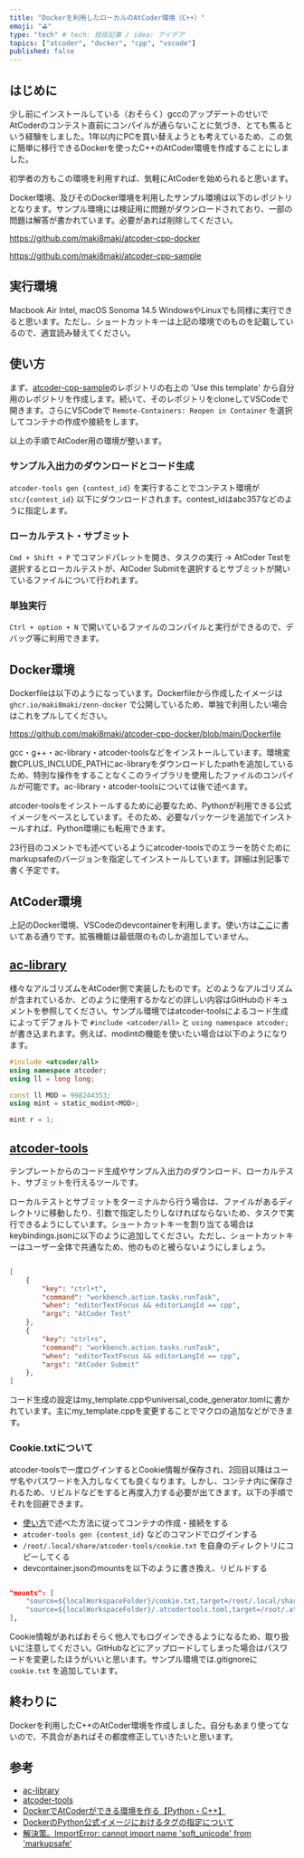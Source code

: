 ```yaml
---
title: "Dockerを利用したローカルのAtCoder環境（C++）"
emoji: "⛳"
type: "tech" # tech: 技術記事 / idea: アイデア
topics: ["atcoder", "docker", "cpp", "vscode"]
published: false
---
```


## はじめに

少し前にインストールしている（おそらく）gccのアップデートのせいでAtCoderのコンテスト直前にコンパイルが通らないことに気づき、とても焦るという経験をしました。1年以内にPCを買い替えようとも考えているため、この気に簡単に移行できるDockerを使ったC++のAtCoder環境を作成することにしました。

初学者の方もこの環境を利用すれば、気軽にAtCoderを始められると思います。

Docker環境、及びそのDocker環境を利用したサンプル環境は以下のレポジトリとなります。サンプル環境には検証用に問題がダウンロードされており、一部の問題は解答が書かれています。必要があれば削除してください。

https://github.com/maki8maki/atcoder-cpp-docker

https://github.com/maki8maki/atcoder-cpp-sample

## 実行環境

Macbook Air Intel, macOS Sonoma 14.5
WindowsやLinuxでも同様に実行できると思います。ただし、ショートカットキーは上記の環境でのものを記載しているので、適宜読み替えてください。

## 使い方

まず、[atcoder-cpp-sample](https://github.com/maki8maki/atcoder-cpp-sample)のレポジトリの右上の 'Use this template' から自分用のレポジトリを作成します。続いて、そのレポジトリをcloneしてVSCodeで開きます。さらにVSCodeで `Remote-Containers: Reopen in Container` を選択してコンテナの作成や接続をします。

以上の手順でAtCoder用の環境が整います。

### サンプル入出力のダウンロードとコード生成

`atcoder-tools gen {contest_id}` を実行することでコンテスト環境が `stc/{contest_id}` 以下にダウンロードされます。contest_idはabc357などのように指定します。

### ローカルテスト・サブミット

`Cmd + Shift + P` でコマンドパレットを開き、タスクの実行 → AtCoder Testを選択するとローカルテストが、AtCoder Submitを選択するとサブミットが開いているファイルについて行われます。

### 単独実行

`Ctrl + option + N` で開いているファイルのコンパイルと実行ができるので、デバッグ等に利用できます。

## Docker環境

Dockerfileは以下のようになっています。Dockerfileから作成したイメージは `ghcr.io/maki8maki/zenn-docker` で公開しているため、単独で利用したい場合はこれをプルしてください。

https://github.com/maki8maki/atcoder-cpp-docker/blob/main/Dockerfile

gcc・g++・ac-library・atcoder-toolsなどをインストールしています。環境変数CPLUS_INCLUDE_PATHにac-libraryをダウンロードしたpathを追加しているため、特別な操作をすることなくこのライブラリを使用したファイルのコンパイルが可能です。ac-library・atcoder-toolsについては後で述べます。

atcoder-toolsをインストールするために必要なため、Pythonが利用できる公式イメージをベースとしています。そのため、必要なパッケージを追加でインストールすれば、Python環境にも転用できます。

23行目のコメントでも述べているようにatcoder-toolsでのエラーを防ぐためにmarkupsafeのバージョンを指定してインストールしています。詳細は別記事で書く予定です。

## AtCoder環境

上記のDocker環境、VSCodeのdevcontainerを利用します。使い方は[ここ](#使い方)に書いてある通りです。拡張機能は最低限のものしか追加していません。

## [ac-library](https://github.com/atcoder/ac-library)

様々なアルゴリズムをAtCoder側で実装したものです。どのようなアルゴリズムが含まれているか、どのように使用するかなどの詳しい内容はGitHubのドキュメントを参照してください。サンプル環境ではatcoder-toolsによるコード生成によってデフォルトで `#include <atcoder/all>` と `using namespace atcoder;` が書き込まれます。例えば、modintの機能を使いたい場合は以下のようになります。

```cpp
#include <atcoder/all>
using namespace atcoder;
using ll = long long;

const ll MOD = 998244353;
using mint = static_modint<MOD>;

mint r = 1;
```

## [atcoder-tools](https://github.com/kyuridenamida/atcoder-tools)

テンプレートからのコード生成やサンプル入出力のダウンロード、ローカルテスト、サブミットを行えるツールです。

ローカルテストとサブミットをターミナルから行う場合は、ファイルがあるディレクトリに移動したり、引数で指定したりしなければならないため、タスクで実行できるようにしています。ショートカットキーを割り当てる場合はkeybindings.jsonに以下のように追加してください。ただし、ショートカットキーはユーザー全体で共通なため、他のものと被らないようにしましょう。

```json

[
    {
        "key": "ctrl+t",
        "command": "workbench.action.tasks.runTask",
        "when": "editorTextFocus && editorLangId == cpp",
        "args": "AtCoder Test"
    },
    {
        "key": "ctrl+s",
        "command": "workbench.action.tasks.runTask",
        "when": "editorTextFocus && editorLangId == cpp",
        "args": "AtCoder Submit"
    },
]

```

コード生成の設定はmy_template.cppやuniversal_code_generator.tomlに書かれています。主にmy_template.cppを変更することでマクロの追加などができます。

### Cookie.txtについて

atcoder-toolsで一度ログインするとCookie情報が保存され、2回目以降はユーザ名やパスワードを入力しなくても良くなります。しかし、コンテナ内に保存されるため、リビルドなどをすると再度入力する必要が出てきます。以下の手順でそれを回避できます。

- [使い方](#使い方)で述べた方法に従ってコンテナの作成・接続をする
- `atcoder-tools gen {contest_id}` などのコマンドでログインする
- `/root/.local/share/atcoder-tools/cookie.txt` を自身のディレクトリにコピーしてくる
- devcontainer.jsonのmountsを以下のように書き換え、リビルドする

```json

"mounts": [
    "source=${localWorkspaceFolder}/cookie.txt,target=/root/.local/share/atcoder-tools/cookie.txt,type=bind", // この行を足す
    "source=${localWorkspaceFolder}/.atcodertools.toml,target=/root/.atcodertools.toml,type=bind"
],

```

Cookie情報があればおそらく他人でもログインできるようになるため、取り扱いに注意してください。GitHubなどにアップロードしてしまった場合はパスワードを変更したほうがいいと思います。サンプル環境では.gitignoreに `cookie.txt` を追加しています。

## 終わりに

Dockerを利用したC++のAtCoder環境を作成しました。自分もあまり使ってないので、不具合があればその都度修正していきたいと思います。

## 参考

- [ac-library](https://github.com/atcoder/ac-library)
- [atcoder-tools](https://github.com/kyuridenamida/atcoder-tools)
- [DockerでAtCoderができる環境を作る【Python・C++】](https://qiita.com/hinamimi/items/b3dd159f956628cebdbb)
- [DockerのPython公式イメージにおけるタグの指定について](https://qiita.com/c0a21030/items/6f88c249955bd2ad7ed7)
- [解決策。ImportError: cannot import name 'soft_unicode' from 'markupsafe'](https://keep-loving-python.hatenablog.com/entry/2022/08/29/121515)
